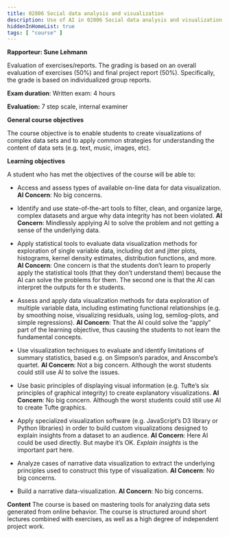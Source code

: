```yaml
---
title: 02806 Social data analysis and visualization
description: Use of AI in 02806 Social data analysis and visualization
hiddenInHomeList: true
tags: [ "course" ]
---
```



**Rapporteur: Sune Lehmann**

Evaluation of exercises/reports. The grading is based on an overall
evaluation of exercises (50%) and final project report (50%).
Specifically, the grade is based on individualized group reports.

**Exam duration**: Written exam: 4 hours

**Evaluation:** 7 step scale, internal examiner

**General course objectives**

The course objective is to enable students to create visualizations of
complex data sets and to apply common strategies for understanding the
content of data sets (e.g. text, music, images, etc).

**Learning objectives**

A student who has met the objectives of the course will be able to:

-   Access and assess types of available on-line data for data
    visualization. **AI Concern**: No big concerns.

-   Identify and use state-of-the-art tools to filter, clean, and
    organize large, complex datasets and argue why data integrity has
    not been violated. **AI Concern**: Mindlessly applying AI to solve
    the problem and not getting a sense of the underlying data.

-   Apply statistical tools to evaluate data visualization methods for
    exploration of single variable data, including dot and jitter plots,
    histograms, kernel density estimates, distribution functions, and
    more. **AI Concern**: One concern is that the students don’t learn
    to properly apply the statistical tools (that they don’t understand
    them) because the AI can solve the problems for them. The second one
    is that the AI can interpret the outputs for th e students.

-   Assess and apply data visualization methods for data exploration of
    multiple variable data, including estimating functional
    relationships (e.g. by smoothing noise, visualizing residuals, using
    log, semilog-plots, and simple regressions). **AI Concern**: That
    the AI could solve the “apply” part of the learning objective, thus
    causing the students to not learn the fundamental concepts.

-   Use visualization techniques to evaluate and identify limitations of
    summary statistics, based e.g. on Simpson’s paradox, and Anscombe’s
    quartet. **AI Concern**: Not a big concern. Although the worst
    students could still use AI to solve the issues.

-   Use basic principles of displaying visual information (e.g. Tufte’s
    six principles of graphical integrity) to create explanatory
    visualizations. **AI Concern**: No big concern. Although the worst
    students could still use AI to create Tufte graphics.

-   Apply specialized visualization software (e.g. JavaScript’s D3
    library or Python libraries) in order to build custom visualizations
    designed to explain insights from a dataset to an audience. **AI
    Concern**: Here AI could be used directly. But maybe it’s OK.
    *Explain insights* is the important part here.

-   Analyze cases of narrative data visualization to extract the
    underlying principles used to construct this type of visualization.
    **AI Concern**: No big concerns.

-   Build a narrative data-visualization. **AI Concern**: No big
    concerns.

**Content** The course is based on mastering tools for analyzing data
sets generated from online behavior. The course is structured around
short lectures combined with exercises, as well as a high degree of
independent project work.

